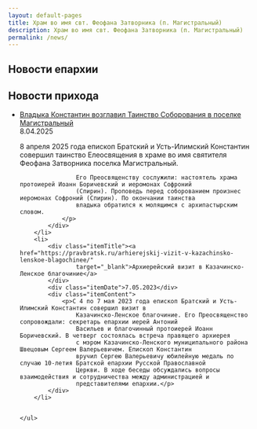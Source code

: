 ```yaml
---
layout: default-pages
title: Храм во имя свт. Феофана Затворника (п. Магистральный)
description: Храм во имя свт. Феофана Затворника (п. Магистральный)
permalink: /news/
---
```


<h2 class="body-header">Новости епархии</h2>
<div id="divFeed"></div>

<div class="news-cherh">
    <h2 class="body-header">Новости прихода</h2>
    <ul class="feedEkList">
        <li>
            <div class="itemTitle"><a
                    href="https://pravbratsk.ru/vladyka-konstantin-vozglavil-tainstvo-soborovanija-v-poselke-magistralnyj/"
                    target="_blank"> Владыка Константин возглавил Таинство Соборования в поселке Магистральный</a>
            </div>
            <div class="itemDate">8.04.2025</div>
            <div class="itemContent">
                <p>8 апреля 2025 года епископ Братский и Усть-Илимский Константин совершил таинство Елеосвящения в храме
                    во имя святителя Феофана Затворника поселка Магистральный.<br>

                    Его Преосвященству сослужили: настоятель храма протоиерей Иоанн Боричевский и иеромонах Софроний
                    (Спирин). Проповедь перед соборованием произнес иеромонах Софроний (Спирин). По окончании таинства
                    владыка обратился к молящимся с архипастырским словом.
                </p>
            </div>
        </li>
        <li>
            <div class="itemTitle"><a href="https://pravbratsk.ru/arhierejskij-vizit-v-kazachinsko-lenskoe-blagochinee/"
                    target="_blank">Архиерейский визит в Казачинско-Ленское благочиние</a>
            </div>
            <div class="itemDate">7.05.2023</div>
            <div class="itemContent">
                <p>С 4 по 7 мая 2023 года епископ Братский и Усть-Илимский Константин совершил визит в
                    Казачинско-Ленское благочиние. Его Преосвященство сопровождали: секретарь епархии иерей Антоний
                    Васильев и благочинный протоиерей Иоанн Боричевский. В четверг состоялась встреча правящего архиерея
                    с мэром Казачинско-Ленского муниципального района Швецовым Сергеем Валерьевичем. Епископ Константин
                    вручил Сергею Валерьевичу юбилейную медаль по случаю 10-летия Братской епархии Русской Православной
                    Церкви. В ходе беседы обсуждались вопросы взаимодействия и сотрудничества между администрацией и
                    представителями епархии.</p>
            </div>
        </li>


    </ul>
</div>